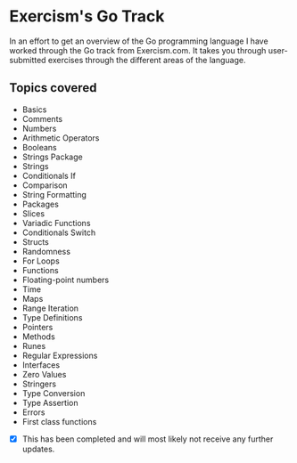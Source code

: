 # Exercism's Go Track

In an effort to get an overview of the Go programming language I have worked through the Go track from Exercism.com. It takes you through user-submitted exercises through the different areas of the language.

## Topics covered

- Basics
- Comments
- Numbers
- Arithmetic Operators
- Booleans
- Strings Package
- Strings
- Conditionals If
- Comparison
- String Formatting
- Packages
- Slices
- Variadic Functions
- Conditionals Switch
- Structs
- Randomness
- For Loops
- Functions
- Floating-point numbers
- Time
- Maps
- Range Iteration
- Type Definitions
- Pointers
- Methods
- Runes
- Regular Expressions
- Interfaces
- Zero Values
- Stringers
- Type Conversion
- Type Assertion
- Errors
- First class functions

- [x] This has been completed and will most likely not receive any further updates.
